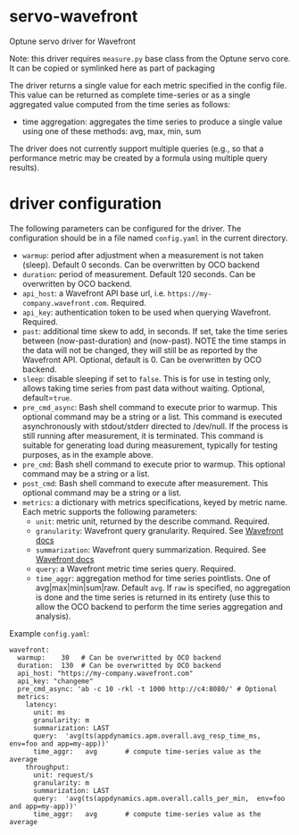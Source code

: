 # servo-wavefront
Optune servo driver for Wavefront

Note: this driver requires `measure.py` base class from the Optune servo core. It can be copied or symlinked here as part of packaging

The driver returns a single value for each metric specified in the config file. This value can be returned as complete time-series or as a single aggregated value computed from the time series as follows:

* time aggregation:  aggregates the time series to produce a single value using one of these methods:  avg, max, min, sum

The driver does not currently support multiple queries (e.g., so that a performance metric may be created by a formula using multiple query results).

# driver configuration

The following parameters can be configured for the driver. The configuration should be in a file named `config.yaml` in the current directory.

* `warmup`:  period after adjustment when a measurement is not taken (sleep). Default 0 seconds. Can be overwritten by OCO backend
* `duration`:  period of measurement.  Default 120 seconds. Can be overwritten by OCO backend.
* `api_host`: a Wavefront API base url, i.e. `https://my-company.wavefront.com`. Required.
* `api_key`: authentication token to be used when querying Wavefront. Required.
* `past`: additional time skew to add, in seconds. If set, take the time series between (now-past-duration) and (now-past). NOTE the time stamps in the data will not be changed, they will still be as reported by the Wavefront API. Optional, default is 0. Can be overwritten by OCO backend.
* `sleep`: disable sleeping if set to `false`. This is for use in testing only, allows taking time series from past data without waiting. Optional, default=`true`.
* `pre_cmd_async`:  Bash shell command to execute prior to warmup.  This optional command may be a string or a list.  This command is executed asynchronously with stdout/stderr directed to /dev/null.  If the process is still running after measurement, it is terminated.  This command is suitable for generating load during measurement, typically for testing purposes, as in the example above.
* `pre_cmd`:  Bash shell command to execute prior to warmup.  This optional command may be a string or a list.
* `post_cmd`:  Bash shell command to execute after measurement.  This optional command may be a string or a list.
* `metrics`: a dictionary with metrics specifications, keyed by metric name. Each metric supports the following parameters:
    * `unit`: metric unit, returned by the describe command. Required.
    * `granularity`: Wavefront query granularity. Required. See [Wavefront docs](https://github.com/wavefrontHQ/python-client/blob/master/docs/QueryApi.md#query_api)
    * `summarization`: Wavefront query summarization. Required. See [Wavefront docs](https://github.com/wavefrontHQ/python-client/blob/master/docs/QueryApi.md#query_api)
    * `query`: a Wavefront metric time series query. Required.
    * `time_aggr`:  aggregation method for time series pointlists. One of avg|max|min|sum|raw.  Default `avg`. If `raw` is specified, no aggregation is done and the time series is returned in its entirety (use this to allow the OCO backend to perform the time series aggregation and analysis).

Example `config.yaml`:

```
wavefront:
  warmup:    30   # Can be overwritted by OCO backend
  duration:  130  # Can be overwritted by OCO backend
  api_host: "https://my-company.wavefront.com"
  api_key: "changeme"
  pre_cmd_async: 'ab -c 10 -rkl -t 1000 http://c4:8080/' # Optional
  metrics:
    latency:
      unit: ms
      granularity: m
      summarization: LAST
      query:  'avg(ts(appdynamics.apm.overall.avg_resp_time_ms, env=foo and app=my-app))'
      time_aggr:   avg       # compute time-series value as the average
    throughput:
      unit: request/s
      granularity: m
      summarization: LAST
      query:  'avg(ts(appdynamics.apm.overall.calls_per_min,  env=foo and app=my-app))'
      time_aggr:   avg       # compute time-series value as the average

```

